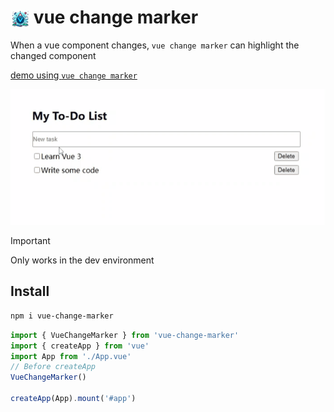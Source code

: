 # <img src="./logo.jpg" width="30" height="30" align="center" /> vue change marker

When a vue component changes, `vue change marker` can highlight the changed component

[demo using `vue change marker`](https://linzhe141.github.io/vue-change-marker/)

![vue-change-marker demo](./demo.gif)

> [!IMPORTANT]
> Only works in the dev environment

## Install

```bash
npm i vue-change-marker
```

```ts
import { VueChangeMarker } from 'vue-change-marker'
import { createApp } from 'vue'
import App from './App.vue'
// Before createApp
VueChangeMarker()

createApp(App).mount('#app')
```
